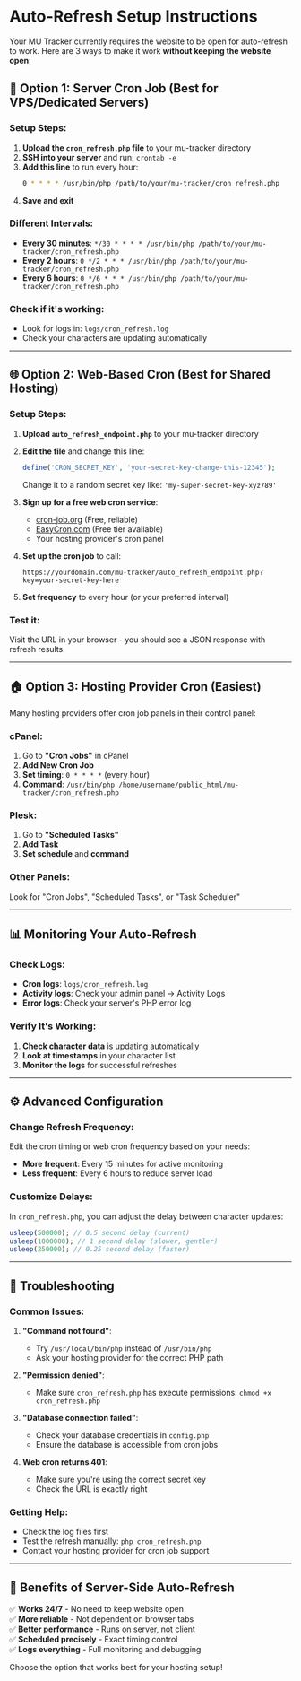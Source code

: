 # Auto-Refresh Setup Instructions

Your MU Tracker currently requires the website to be open for auto-refresh to work. Here are 3 ways to make it work **without keeping the website open**:

## 🎯 **Option 1: Server Cron Job (Best for VPS/Dedicated Servers)**

### Setup Steps:
1. **Upload the `cron_refresh.php` file** to your mu-tracker directory
2. **SSH into your server** and run: `crontab -e`
3. **Add this line** to run every hour:
   ```bash
   0 * * * * /usr/bin/php /path/to/your/mu-tracker/cron_refresh.php
   ```
4. **Save and exit**

### Different Intervals:
- **Every 30 minutes**: `*/30 * * * * /usr/bin/php /path/to/your/mu-tracker/cron_refresh.php`
- **Every 2 hours**: `0 */2 * * * /usr/bin/php /path/to/your/mu-tracker/cron_refresh.php`
- **Every 6 hours**: `0 */6 * * * /usr/bin/php /path/to/your/mu-tracker/cron_refresh.php`

### Check if it's working:
- Look for logs in: `logs/cron_refresh.log`
- Check your characters are updating automatically

---

## 🌐 **Option 2: Web-Based Cron (Best for Shared Hosting)**

### Setup Steps:
1. **Upload `auto_refresh_endpoint.php`** to your mu-tracker directory
2. **Edit the file** and change this line:
   ```php
   define('CRON_SECRET_KEY', 'your-secret-key-change-this-12345');
   ```
   Change it to a random secret key like: `'my-super-secret-key-xyz789'`

3. **Sign up for a free web cron service**:
   - [cron-job.org](https://cron-job.org) (Free, reliable)
   - [EasyCron.com](https://www.easycron.com) (Free tier available)
   - Your hosting provider's cron panel

4. **Set up the cron job** to call:
   ```
   https://yourdomain.com/mu-tracker/auto_refresh_endpoint.php?key=your-secret-key-here
   ```

5. **Set frequency** to every hour (or your preferred interval)

### Test it:
Visit the URL in your browser - you should see a JSON response with refresh results.

---

## 🏠 **Option 3: Hosting Provider Cron (Easiest)**

Many hosting providers offer cron job panels in their control panel:

### cPanel:
1. Go to **"Cron Jobs"** in cPanel
2. **Add New Cron Job**
3. **Set timing**: `0 * * * *` (every hour)
4. **Command**: `/usr/bin/php /home/username/public_html/mu-tracker/cron_refresh.php`

### Plesk:
1. Go to **"Scheduled Tasks"**
2. **Add Task**
3. **Set schedule** and **command**

### Other Panels:
Look for "Cron Jobs", "Scheduled Tasks", or "Task Scheduler"

---

## 📊 **Monitoring Your Auto-Refresh**

### Check Logs:
- **Cron logs**: `logs/cron_refresh.log`
- **Activity logs**: Check your admin panel → Activity Logs
- **Error logs**: Check your server's PHP error log

### Verify It's Working:
1. **Check character data** is updating automatically
2. **Look at timestamps** in your character list
3. **Monitor the logs** for successful refreshes

---

## ⚙️ **Advanced Configuration**

### Change Refresh Frequency:
Edit the cron timing or web cron frequency based on your needs:
- **More frequent**: Every 15 minutes for active monitoring
- **Less frequent**: Every 6 hours to reduce server load

### Customize Delays:
In `cron_refresh.php`, you can adjust the delay between character updates:
```php
usleep(500000); // 0.5 second delay (current)
usleep(1000000); // 1 second delay (slower, gentler)
usleep(250000); // 0.25 second delay (faster)
```

---

## 🔧 **Troubleshooting**

### Common Issues:

1. **"Command not found"**:
   - Try `/usr/local/bin/php` instead of `/usr/bin/php`
   - Ask your hosting provider for the correct PHP path

2. **"Permission denied"**:
   - Make sure `cron_refresh.php` has execute permissions: `chmod +x cron_refresh.php`

3. **"Database connection failed"**:
   - Check your database credentials in `config.php`
   - Ensure the database is accessible from cron jobs

4. **Web cron returns 401**:
   - Make sure you're using the correct secret key
   - Check the URL is exactly right

### Getting Help:
- Check the log files first
- Test the refresh manually: `php cron_refresh.php`
- Contact your hosting provider for cron job support

---

## 🎉 **Benefits of Server-Side Auto-Refresh**

✅ **Works 24/7** - No need to keep website open  
✅ **More reliable** - Not dependent on browser tabs  
✅ **Better performance** - Runs on server, not client  
✅ **Scheduled precisely** - Exact timing control  
✅ **Logs everything** - Full monitoring and debugging  

Choose the option that works best for your hosting setup!
